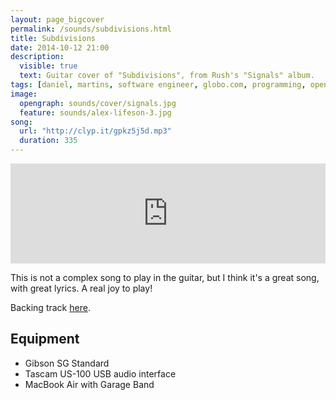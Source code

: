 ```yaml
---
layout: page_bigcover
permalink: /sounds/subdivisions.html
title: Subdivisions
date: 2014-10-12 21:00
description:
  visible: true
  text: Guitar cover of "Subdivisions", from Rush's "Signals" album.
tags: [daniel, martins, software engineer, globo.com, programming, open source, about, who is]
image:
  opengraph: sounds/cover/signals.jpg
  feature: sounds/alex-lifeson-3.jpg
song:
  url: "http://clyp.it/gpkz5j5d.mp3"
  duration: 335
---
```


<p>
<iframe width="100%" height="160" src="http://clyp.it/gpkz5j5d/widget" frameborder="0"></iframe>
</p>

This is not a complex song to play in the guitar, but I think it's a great song,
with great lyrics. A real joy to play!

Backing track [here](http://www.guitarbackingtrack.com/play/rush/subdivisions_(3).htm).

## Equipment

* Gibson SG Standard
* Tascam US-100 USB audio interface
* MacBook Air with Garage Band
